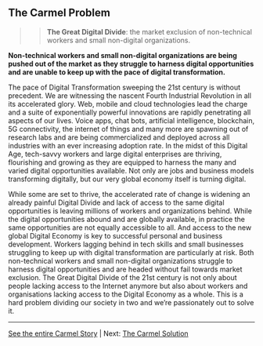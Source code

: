 ## The Carmel Problem

>> **The Great Digital Divide**: the market exclusion of non-technical workers and small non-digital organizations.

**Non-technical workers and small non-digital organizations are being pushed out of
the market as they struggle to harness digital opportunities and are unable to keep
up with the pace of digital transformation.**

The pace of Digital Transformation sweeping the 21st century is without precedent. We are
witnessing the nascent Fourth Industrial Revolution in all its accelerated glory. Web, mobile and
cloud technologies lead the charge and a suite of exponentially powerful innovations are rapidly
penetrating all aspects of our lives. Voice apps, chat bots, artificial intelligence, blockchain, 5G
connectivity, the internet of things and many more are spawning out of research labs and are
being commercialized and deployed across all industries with an ever increasing adoption rate.
In the midst of this Digital Age, tech-savvy workers and large digital enterprises are thriving,
flourishing and growing as they are equipped to harness the many and varied digital
opportunities available. Not only are jobs and business models transforming digitally, but our
very global economy itself is turning digital.

While some are set to thrive, the accelerated rate of change is widening an already painful
Digital Divide and lack of access to the same digital opportunities is leaving millions of workers
and organizations behind. While the digital opportunities abound and are globally available, in
practice the same opportunities are not equally accessible to all. And access to the new global
Digital Economy is key to successful personal and business development. Workers lagging
behind in tech skills and small businesses struggling to keep up with digital transformation are
particularly at risk. Both non-technical workers and small non-digital organizations struggle to
harness digital opportunities and are headed without fail towards market exclusion. The Great
Digital Divide of the 21st century is not only about people lacking access to the Internet
anymore but also about workers and organisations lacking access to the Digital Economy as a
whole. This is a hard problem dividing our society in two and we’re passionately out to solve it.

---
[See the entire Carmel Story](..) | Next: [The Carmel Solution](../solution)